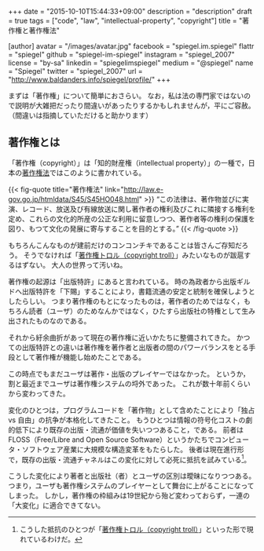 +++
date = "2015-10-10T15:44:33+09:00"
description = "description"
draft = true
tags = ["code", "law", "intellectual-property", "copyright"]
title = "著作権と著作権法"

[author]
  avatar = "/images/avatar.jpg"
  facebook = "spiegel.im.spiegel"
  flattr = "spiegel"
  github = "spiegel-im-spiegel"
  instagram = "spiegel_2007"
  license = "by-sa"
  linkedin = "spiegelimspiegel"
  medium = "@spiegel"
  name = "Spiegel"
  twitter = "spiegel_2007"
  url = "http://www.baldanders.info/spiegel/profile/"
+++

まずは「著作権」について簡単におさらい。
なお，私は法の専門家ではないので説明が大雑把だったり間違いがあったりするかもしれませんが，平にご容赦。
（間違いは指摘していただけると助かります）

## 著作権とは

「著作権（copyright）」は「知的財産権（intellectual property）」の一種で，日本の[著作権法]ではこのように書かれている。

{{< fig-quote title="著作権法" link="http://law.e-gov.go.jp/htmldata/S45/S45HO048.html" >}}
<q>この法律は、著作物並びに実演、レコード、放送及び有線放送に関し著作者の権利及びこれに隣接する権利を定め、これらの文化的所産の公正な利用に留意しつつ、著作者等の権利の保護を図り、もつて文化の発展に寄与することを目的とする。</q>
{{< /fig-quote >}}

もちろんこんなものが建前だけのコンコンチキであることは皆さんご存知だろう。
そうでなければ「[著作権トロル（copyright troll）](https://www.eff.org/issues/copyright-trolls "Copyright Trolls | Electronic Frontier Foundation")」みたいなものが跋扈するはずない。
大人の世界って汚いね。

著作権の起源は「出版特許」にあると言われている。
時の為政者から出版ギルドへ出版特許を「下賜」することにより，書籍流通の安定と統制を確保しようとしたらしい。
つまり著作権のもとになったものは，著作者のためではなく，もちろん読者（ユーザ）のためなんかではなく，ひたすら出版社の特権として生み出されたものなのである。

それから紆余曲折があって現在の著作権に近いかたちに整備されてきた。
かつての出版特許との違いは著作権を著作者と出版者の間のパワーバランスをとる手段として著作権が機能し始めたことである。

この時点でもまだユーザは著作・出版のプレイヤーではなかった。
というか，割と最近までユーザは著作権システムの埒外であった。
これが数十年前くらいから変わってきた。

変化のひとつは，プログラムコードを「著作物」として含めたことにより「独占 vs 自由」の抗争が本格化してきたこと。
もうひとつは情報の符号化コストの劇的低下により既存の出版・流通が価値を失いつつあること，である。
前者は FLOSS（Free/Libre and Open Source Software）というかたちでコンピュータ・ソフトウェア産業に大規模な構造変革をもたらした。
後者は現在進行形で，既存の出版・流通チャネルはこの変化に対して必死に抵抗を試みている[^a]。

[^a]: こうした抵抗のひとつが「[著作権トロル（copyright troll）](https://www.eff.org/issues/copyright-trolls "Copyright Trolls | Electronic Frontier Foundation")」といった形で現れているわけだ。

こうした変化により著者と出版社（者）とユーザの区別は曖昧になりつつある。
つまり，ユーザも著作権システムのプレイヤーとして舞台に上がることになってしまった。
しかし，著作権の枠組みは19世紀から殆ど変わっておらず，一連の「大変化」に適合できてない。



[著作権法]: http://law.e-gov.go.jp/htmldata/S45/S45HO048.html "著作権法"
